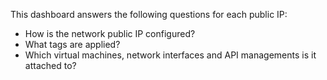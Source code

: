 This dashboard answers the following questions for each public IP:

- How is the network public IP configured?
- What tags are applied?
- Which virtual machines, network interfaces and API managements is it attached to?
